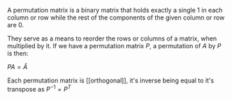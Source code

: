 A permutation matrix is a binary matrix that holds exactly a single $1$ in each column or row while the rest of the components of the given column or row are $0$.

They serve as a means to reorder the rows or columns of a matrix, when multiplied by it. If we have a permutation matrix $P$, a permutation of $A$ by $P$ is then:

$PA = \hat{A}$

Each permutation matrix is [[orthogonal]], it's inverse being equal to it's transpose as $P^{-1} = P^T$